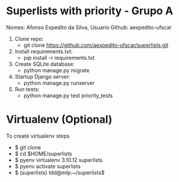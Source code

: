 # Superlists with priority - Grupo A
Nomes: Afonso Expedito da Silva, Usuario Github: aexpedito-ufscar

1. Clone repo:
   - git clone https://github.com/aexpedito-ufscar/superlists.git
2. Install requirements.txt: 
   - pip install -r requirements.txt
3. Create SQLite database:
    -  python manage.py migrate
4. Startup Django server:
    -   python manage.py runserver
5. Run tests:
    -   python manage.py test priority_tests
# Virtualenv (Optional)
To create virtualenv steps
- $ git clone <repo-url>
- $ cd $HOME/superlists
- $ pyenv virtualenv 3.10.12 superlists
- $ pyenv activate superlists
- $ (superlists) tdd@mlp:~/superlists$

